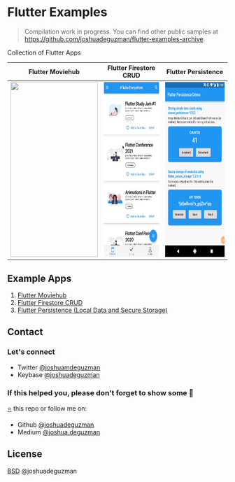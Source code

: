 # Flutter Examples

> Compilation work in progress. You can find other public samples at https://github.com/joshuadeguzman/flutter-examples-archive.

Collection of Flutter Apps

| Flutter Moviehub                                                           | Flutter Firestore CRUD                                                           | Flutter Persistence                                                           |
| -------------------------------------------------------------------------- | -------------------------------------------------------------------------------- | ----------------------------------------------------------------------------- |
| <img src=".github/flutter_moviehub/demo_1.gif" width="200" height="400" /> | <img src=".github/flutter_firestore_crud/demo_1.gif" width="200" height="400" /> | <img src=".github/flutter_persistence/demo_1.gif" width="200" height="400" /> |

## Example Apps

1. [Flutter Moviehub](https://github.com/joshuadeguzman/flutter-examples/tree/flutter_moviehub)
2. [Flutter Firestore CRUD](https://github.com/joshuadeguzman/flutter-examples/tree/flutter_firestore_crud)
3. [Flutter Persistence (Local Data and Secure Storage)](https://github.com/joshuadeguzman/flutter-examples/tree/flutter_persistence)

## Contact

### Let's connect

- Twitter [@joshuamdeguzman](https://twitter.com/joshuadeguzman)
- Keybase [@joshuadeguzman](https://keybase.io/joshuadeguzman)

### If this helped you, please don't forget to show some 💙

[⭐](https://github.com/joshuadeguzman/flutter-examples/stargazers) this repo or follow me on:

- Github [@joshuadeguzman](https://github.com/joshuadeguzman)
- Medium [@joshua.deguzman](https://medium.com/@joshua.deguzman)

## License

[BSD](LICENSE.md) @joshuadeguzman
